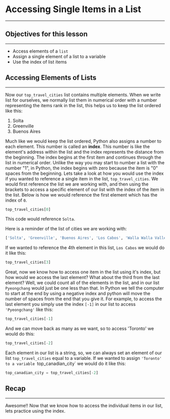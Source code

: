 # Accessing Single Items in a List
***

## Objectives for this lesson
***

* Access elements of a `list`
* Assign a single element of a list to a variable
* Use the index of list items

## Accessing Elements of Lists

***

Now our `top_travel_cities` list contains multiple elements. When we write list for ourselves, we normally list them in numerical order with a number representing the items rank in the list, this helps us to keep the list ordered like this:

1. Solta
2. Greenville
3. Buenos Aires

Much like we would keep the list ordered, Python also assigns a number to each element. This number is called an **index**.  This number is like the element's address within the list and the index represents the distance from the beginning.  The index begins at the first item and continues through the list in numerical order.  Unlike the way you may start to number a list with the number "1", in Python, the index begins with zero because the item is "0" spaces from the beginning. 
Lets take a look at how you would use the index if you wanted to reference a single item in the list, `top_travel_cities`. We would first reference the list we are working with, and then using the brackets to access a specific element of our list with the index of the item in the list. Below is how we would reference the first element which has the index of `0`.

```python
top_travel_cities[0] 
```
This code would reference `Solta`.

Here is a reminder of the list of cities we are working with:

```python
['Solta', 'Greenville', 'Buenos Aires', 'Los Cabos', 'Walla Walla Valley', 'Marakesh', 'Albuquerque', 'Archipelago Sea', 'Iguazu Falls', 'Salina Island', 'Toronto', 'Pyeongchang']
```
If we wanted to reference the 4th element in this list, `Los Cabos` we would do it like this:

```python
top_travel_cities[3]
```

Great, now we know how to access one item in the list using it's index, but how would we access the last element? What about the third from the last element?   Well, we could count all of the elements in the list, and in our list `Pyeongchang` would just be one less than that.  In Python we tell the computer to start at the end by using a negative index and python will move the number of spaces from the end that you give it.  For example, to access the last element you simply use the index `[-1]` in our list to access `'Pyeongchang'` like this:


```python
top_travel_cities[-1]
```

And we can move back as many as we want, so to access 'Toronto' we would do this:


```python
top_travel_cities[-2]
```

Each element in our list is a string, so, we can always set an element of our list `top_travel_cities` equal to a variable. If we wanted to assign `'Toronto' to a variable `top_canadian_city` we would do it like this:


```python
top_canadian_city = top_travel_cities[-2]
```

## Recap

***

Awesome!! Now that we know how to access the individual items in our list, lets practice using the index.


